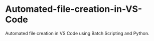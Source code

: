 # Automated-file-creation-in-VS-Code
Automated file creation in VS Code using Batch Scripting and Python.
